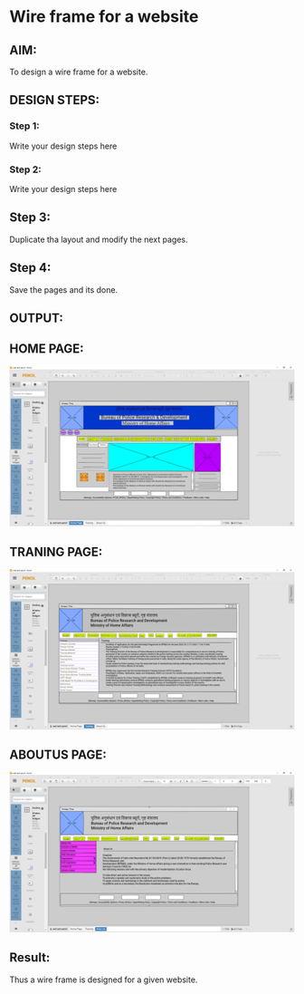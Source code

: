 # Wire frame for a website

## AIM:
To design a wire frame for a website.

## DESIGN STEPS:

### Step 1:
Write your design steps here 

### Step 2:
Write your design steps here

## Step 3:
Duplicate tha layout and modify the next pages.

## Step 4:
Save the pages and its done.

## OUTPUT:
## HOME PAGE:
![Output](AAA1.png)

## TRANING PAGE:
![Output](AAA2.png)

## ABOUTUS PAGE:
![Output](AAA3.png)


## Result:
Thus a wire frame is designed for a given website.
